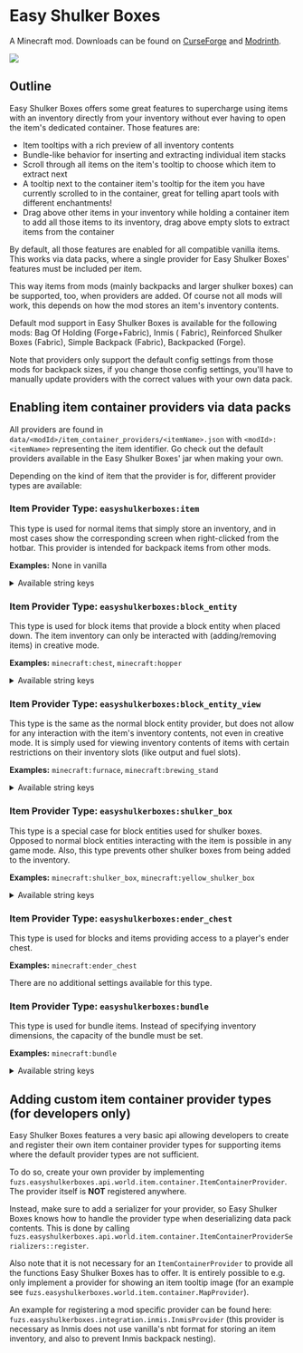 # Easy Shulker Boxes

A Minecraft mod. Downloads can be found on [CurseForge](https://www.curseforge.com/members/fuzs_/projects)
and [Modrinth](https://modrinth.com/user/Fuzs).

![](https://i.imgur.com/vz0tBff.png)

## Outline

Easy Shulker Boxes offers some great features to supercharge using items with an inventory directly from your inventory
without ever having to open the item's dedicated container. Those features are:

- Item tooltips with a rich preview of all inventory contents
- Bundle-like behavior for inserting and extracting individual item stacks
- Scroll through all items on the item's tooltip to choose which item to extract next
- A tooltip next to the container item's tooltip for the item you have currently scrolled to in the container, great for
  telling apart tools with different enchantments!
- Drag above other items in your inventory while holding a container item to add all those items to its inventory, drag
  above empty slots to extract items from the container

By default, all those features are enabled for all compatible vanilla items.
This works via data packs, where a single provider for Easy Shulker Boxes' features must be included per item.

This way items from mods (mainly backpacks and larger shulker boxes) can be supported, too, when providers are added. Of
course not all mods will work, this depends on how the mod stores an item's inventory contents.

Default mod support in Easy Shulker Boxes is available for the following mods: Bag Of Holding (Forge+Fabric), Inmis (
Fabric), Reinforced Shulker Boxes (Fabric), Simple Backpack (Fabric), Backpacked (Forge).

Note that providers only support the default config settings from those mods for backpack sizes, if you change those
config settings, you'll have to manually update providers with the correct values with your own data pack.

## Enabling item container providers via data packs

All providers are found in `data/<modId>/item_container_providers/<itemName>.json` with `<modId>:<itemName>`
representing the item identifier. Go check out the default providers available in the Easy Shulker Boxes' jar when
making your own.

Depending on the kind of item that the provider is for, different provider types are available:

### Item Provider Type: `easyshulkerboxes:item`

This type is used for normal items that simply store an inventory, and in most cases show the corresponding screen when
right-clicked from the hotbar. This provider is intended for backpack items from other mods.

**Examples:** None in vanilla

<details>
<summary>Available string keys</summary>

| Key                 | Required | Description                                                                                                                                                                                                                    |
|---------------------|----------|--------------------------------------------------------------------------------------------------------------------------------------------------------------------------------------------------------------------------------|
| `inventory_width`   | `true`   | Inventory slots width (amount of columns in the item's container screen, e.g. 9 for a simple chest).                                                                                                                           |
| `inventory_height`  | `true`   | Inventory slots height (amount of rows in the item's container screen, e.g. 3 for a simple chest).                                                                                                                             |
| `background_color`  | `false`  | The background color used on the item tooltip, defaults to vanilla's gray container background color.                                                                                                                          |
| `nbt_key`           | `false`  | The string key used in the item nbt tag to store inventory contents, defaults to `Items`. This is treated like a path with parts separated by `/` in case the inventory contents tag is not on the root level of the item tag. |

</details>

### Item Provider Type: `easyshulkerboxes:block_entity`

This type is used for block items that provide a block entity when placed down. The item inventory can only be
interacted with (adding/removing items) in creative mode.

**Examples:** `minecraft:chest`, `minecraft:hopper`

<details>
<summary>Available string keys</summary>

| Key                 | Required | Description                                                                                                                                                                                                                    |
|---------------------|----------|--------------------------------------------------------------------------------------------------------------------------------------------------------------------------------------------------------------------------------|
| `inventory_width`   | `true`   | Inventory slots width (amount of columns in the item's container screen, e.g. 9 for a simple chest).                                                                                                                           |
| `inventory_height`  | `true`   | Inventory slots height (amount of rows in the item's container screen, e.g. 3 for a simple chest).                                                                                                                             |
| `block_entity_type` | `true`   | The block entity type id.                                                                                                                                                                                                      |
| `background_color`  | `false`  | The background color used on the item tooltip, defaults to vanilla's gray container background color.                                                                                                                          |
| `nbt_key`           | `false`  | The string key used in the item nbt tag to store inventory contents, defaults to `Items`. This is treated like a path with parts separated by `/` in case the inventory contents tag is not on the root level of the item tag. |

</details>

### Item Provider Type: `easyshulkerboxes:block_entity_view`

This type is the same as the normal block entity provider, but does not allow for any interaction with the item's
inventory contents, not even in creative mode. It is simply used for viewing inventory contents of items with certain
restrictions on their inventory slots (like output and fuel slots).

**Examples:** `minecraft:furnace`, `minecraft:brewing_stand`

<details>
<summary>Available string keys</summary>

| Key                 | Required | Description                                                                                                                                                                                                                    |
|---------------------|----------|--------------------------------------------------------------------------------------------------------------------------------------------------------------------------------------------------------------------------------|
| `inventory_width`   | `true`   | Inventory slots width (amount of columns in the item's container screen, e.g. 9 for a simple chest).                                                                                                                           |
| `inventory_height`  | `true`   | Inventory slots height (amount of rows in the item's container screen, e.g. 3 for a simple chest).                                                                                                                             |
| `block_entity_type` | `true`   | The block entity type id.                                                                                                                                                                                                      |
| `background_color`  | `false`  | The background color used on the item tooltip, defaults to vanilla's gray container background color.                                                                                                                          |
| `nbt_key`           | `false`  | The string key used in the item nbt tag to store inventory contents, defaults to `Items`. This is treated like a path with parts separated by `/` in case the inventory contents tag is not on the root level of the item tag. |

</details>

### Item Provider Type: `easyshulkerboxes:shulker_box`

This type is a special case for block entities used for shulker boxes. Opposed to normal block entities interacting with
the item is possible in any game mode. Also, this type prevents other shulker boxes from being added to the inventory.

**Examples:** `minecraft:shulker_box`, `minecraft:yellow_shulker_box`

<details>
<summary>Available string keys</summary>

| Key                 | Required | Description                                                                                                                                                                                                                    |
|---------------------|----------|--------------------------------------------------------------------------------------------------------------------------------------------------------------------------------------------------------------------------------|
| `inventory_width`   | `true`   | Inventory slots width (amount of columns in the item's container screen, e.g. 9 for a simple chest).                                                                                                                           |
| `inventory_height`  | `true`   | Inventory slots height (amount of rows in the item's container screen, e.g. 3 for a simple chest).                                                                                                                             |
| `block_entity_type` | `true`   | The block entity type id.                                                                                                                                                                                                      |
| `background_color`  | `false`  | The background color used on the item tooltip, defaults to vanilla's gray container background color.                                                                                                                          |
| `nbt_key`           | `false`  | The string key used in the item nbt tag to store inventory contents, defaults to `Items`. This is treated like a path with parts separated by `/` in case the inventory contents tag is not on the root level of the item tag. |

</details>

### Item Provider Type: `easyshulkerboxes:ender_chest`

This type is used for blocks and items providing access to a player's ender chest.

**Examples:** `minecraft:ender_chest`

There are no additional settings available for this type.

### Item Provider Type: `easyshulkerboxes:bundle`

This type is used for bundle items. Instead of specifying inventory dimensions, the capacity of the bundle must be set.

**Examples:** `minecraft:bundle`

<details>
<summary>Available string keys</summary>

| Key                | Required | Description                                                                                                                                                                                                                    |
|--------------------|----------|--------------------------------------------------------------------------------------------------------------------------------------------------------------------------------------------------------------------------------|
| `capacity`         | `true`   | Total capacity of the bundle (the available weight), is 64 for the vanilla bundle.                                                                                                                                             |
| `background_color` | `false`  | The background color used on the item tooltip, defaults to vanilla's gray container background color.                                                                                                                          |
| `nbt_key`          | `false`  | The string key used in the item nbt tag to store inventory contents, defaults to `Items`. This is treated like a path with parts separated by `/` in case the inventory contents tag is not on the root level of the item tag. |

</details>

## Adding custom item container provider types (for developers only)

Easy Shulker Boxes features a very basic api allowing developers to create and register their own item container
provider types for supporting items where the default provider types are not sufficient.

To do so, create your own provider by
implementing `fuzs.easyshulkerboxes.api.world.item.container.ItemContainerProvider`. The provider itself is **NOT**
registered anywhere.

Instead, make sure to add a serializer for your provider, so Easy Shulker Boxes knows how to handle the provider type
when deserializing data pack contents.
This is done by calling `fuzs.easyshulkerboxes.api.world.item.container.ItemContainerProviderSerializers::register`.

Also note that it is not necessary for an `ItemContainerProvider` to provide all the functions Easy Shulker Boxes has to
offer. It is entirely possible to e.g. only implement a provider for showing an item tooltip image (for an example
see `fuzs.easyshulkerboxes.world.item.container.MapProvider`).

An example for registering a mod specific provider can be found
here: `fuzs.easyshulkerboxes.integration.inmis.InmisProvider` (this provider is necessary as Inmis does not use
vanilla's nbt format for storing an item inventory, and also to prevent Inmis backpack nesting).
